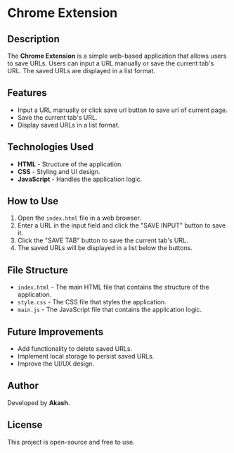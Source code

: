 # Chrome Extension

## Description
The **Chrome Extension** is a simple web-based application that allows users to save URLs. Users can input a URL manually or save the current tab's URL. The saved URLs are displayed in a list format.

## Features
- Input a URL manually or click save url button to save url of current page.
- Save the current tab's URL.
- Display saved URLs in a list format.

## Technologies Used
- **HTML** - Structure of the application.
- **CSS** - Styling and UI design.
- **JavaScript** - Handles the application logic.

## How to Use
1. Open the `index.html` file in a web browser.
2. Enter a URL in the input field and click the "SAVE INPUT" button to save it.
3. Click the "SAVE TAB" button to save the current tab's URL.
4. The saved URLs will be displayed in a list below the buttons.

## File Structure
- `index.html` - The main HTML file that contains the structure of the application.
- `style.css` - The CSS file that styles the application.
- `main.js` - The JavaScript file that contains the application logic.

## Future Improvements
- Add functionality to delete saved URLs.
- Implement local storage to persist saved URLs.
- Improve the UI/UX design.

## Author
Developed by **Akash**.

## License
This project is open-source and free to use.
